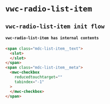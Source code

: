 # `vwc-radio-list-item`

## `vwc-radio-list-item init flow`

####   `vwc-radio-list-item has internal contents`

```html
<span class="mdc-list-item__text">
  <slot>
  </slot>
</span>
<span class="mdc-list-item__meta">
  <mwc-checkbox
    reducedtouchtarget=""
    tabindex="-1"
  >
  </mwc-checkbox>
</span>

```

